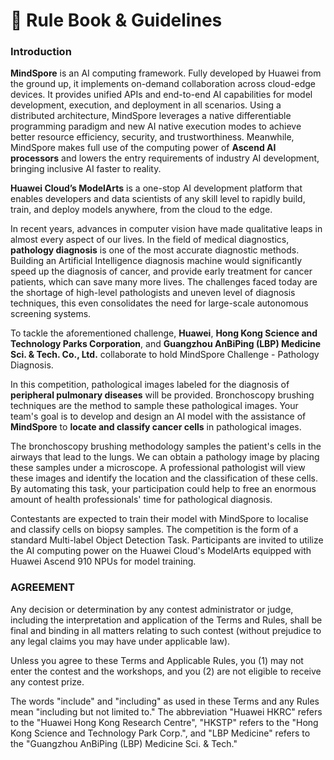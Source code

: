 # 📜 Rule Book & Guidelines

### 

### Introduction

**MindSpore** is an AI computing framework. Fully developed by Huawei from the ground up, it implements on-demand collaboration across cloud-edge devices. It provides unified APIs and end-to-end AI capabilities for model development, execution, and deployment in all scenarios. Using a distributed architecture, MindSpore leverages a native differentiable programming paradigm and new AI native execution modes to achieve better resource efficiency, security, and trustworthiness. Meanwhile, MindSpore makes full use of the computing power of **Ascend AI processors** and lowers the entry requirements of industry AI development, bringing inclusive AI faster to reality.

**Huawei Cloud’s ModelArts** is a one-stop AI development platform that enables developers and data scientists of any skill level to rapidly build, train, and deploy models anywhere, from the cloud to the edge.

In recent years, advances in computer vision have made qualitative leaps in almost every aspect of our lives. In the field of medical diagnostics, **pathology diagnosis** is one of the most accurate diagnostic methods. Building an Artificial Intelligence diagnosis machine would significantly speed up the diagnosis of cancer, and provide early treatment for cancer patients, which can save many more lives. The challenges faced today are the shortage of high-level pathologists and uneven level of diagnosis techniques, this even consolidates the need for large-scale autonomous screening systems.

To tackle the aforementioned challenge, **Huawei**, **Hong Kong Science and Technology Parks Corporation**, and **Guangzhou AnBiPing \(LBP\) Medicine Sci. & Tech. Co., Ltd.** collaborate to hold MindSpore Challenge - Pathology Diagnosis.

In this competition, pathological images labeled for the diagnosis of **peripheral pulmonary diseases** will be provided. Bronchoscopy brushing techniques are the method to sample these pathological images. Your team's goal is to develop and design an AI model with the assistance of **MindSpore** to **locate and classify cancer cells** in pathological images.

The bronchoscopy brushing methodology samples the patient's cells in the airways that lead to the lungs. We can obtain a pathology image by placing these samples under a microscope. A professional pathologist will view these images and identify the location and the classification of these cells. By automating this task, your participation could help to free an enormous amount of health professionals' time for pathological diagnosis.

Contestants are expected to train their model with MindSpore to localise and classify cells on biopsy samples. The competition is the form of a standard Multi-label Object Detection Task. Participants are invited to utilize the AI computing power on the Huawei Cloud's ModelArts equipped with Huawei Ascend 910 NPUs for model training. 

### AGREEMENT

Any decision or determination by any contest administrator or judge, including the interpretation and application of the Terms and Rules, shall be final and binding in all matters relating to such contest \(without prejudice to any legal claims you may have under applicable law\).

Unless you agree to these Terms and Applicable Rules, you \(1\) may not enter the contest and the workshops, and you \(2\) are not eligible to receive any contest prize.

The words "include" and "including" as used in these Terms and any Rules mean "including but not limited to." The abbreviation "Huawei HKRC" refers to the "Huawei Hong Kong Research Centre", "HKSTP" refers to the "Hong Kong Science and Technology Park Corp.", and "LBP Medicine" refers to the "Guangzhou AnBiPing \(LBP\) Medicine Sci. & Tech."



